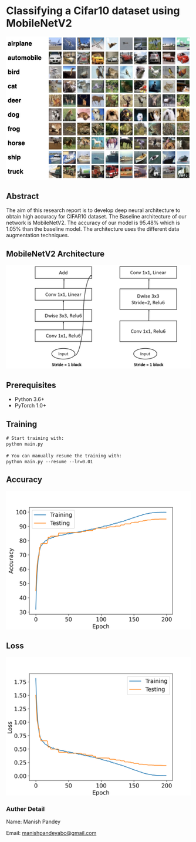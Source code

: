 # Classifying a Cifar10 dataset using MobileNetV2

![Solution](https://raw.githubusercontent.com/Man1ish/cifar10-mobilenetv2/master/images/cifar_dataset.jpeg)






## Abstract
The aim of this research report is to develop deep neural architecture to obtain high accuracy for CIFAR10 dataset. The Baseline architecture of our network is MobileNetV2. The accuracy of our model is 95.48% which is 1.05% than the baseline model. The architecture uses the different data augmentation techniques. 

## MobileNetV2 Architecture
![Solution](https://raw.githubusercontent.com/Man1ish/cifar10-mobilenetv2/master/images/mobilenetv2_architecture.jpg)


## Prerequisites
- Python 3.6+
- PyTorch 1.0+

## Training
```
# Start training with: 
python main.py

# You can manually resume the training with: 
python main.py --resume --lr=0.01
```


## Accuracy
![Solution](https://raw.githubusercontent.com/Man1ish/cifar10-mobilenetv2/master/images/accuracy.png)

## Loss
![Solution](https://raw.githubusercontent.com/Man1ish/cifar10-mobilenetv2/master/images/loss.png)



### Auther Detail

Name: Manish Pandey

Email: manishpandeyabc@gmail.com
